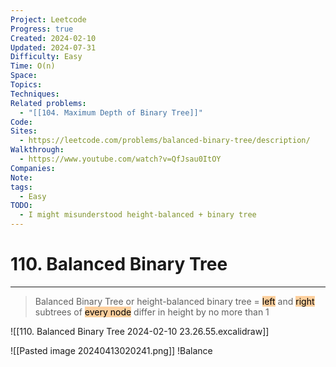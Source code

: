 ```yaml
---
Project: Leetcode
Progress: true
Created: 2024-02-10
Updated: 2024-07-31
Difficulty: Easy
Time: O(n)
Space: 
Topics: 
Techniques: 
Related problems:
  - "[[104. Maximum Depth of Binary Tree]]"
Code: 
Sites:
  - https://leetcode.com/problems/balanced-binary-tree/description/
Walkthrough:
  - https://www.youtube.com/watch?v=QfJsau0ItOY
Companies: 
Note: 
tags:
  - Easy
TODO:
  - I might misunderstood height-balanced + binary tree
---
```

# 110. Balanced Binary Tree
---

> Balanced Binary Tree or height-balanced binary tree = <mark style="background: #FFB86CA6;">left</mark> and <mark style="background: #FFB86CA6;">right</mark> subtrees of <mark style="background: #FFB86CA6;">every node</mark> differ in height by no more than 1



![[110. Balanced Binary Tree 2024-02-10 23.26.55.excalidraw]]





![[Pasted image 20240413020241.png]]
!Balance